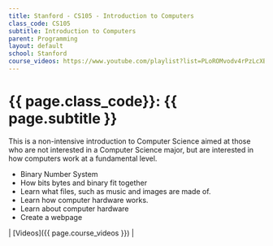 ```yaml
---
title: Stanford - CS105 - Introduction to Computers
class_code: CS105
subtitle: Introduction to Computers
parent: Programming
layout: default
school: Stanford
course_videos: https://www.youtube.com/playlist?list=PLoROMvodv4rPzLcXBhbCFt8ahPrQGFSmN
---
```


# {{ page.class_code}}: {{ page.subtitle }}

This is a non-intensive introduction to Computer Science aimed at those who are not interested in a Computer Science major, but are interested in how computers work at a fundamental level.

* Binary Number System
* How bits bytes and binary fit together
* Learn what files, such as music and images are made of.
* Learn how computer hardware works.
* Learn about computer hardware
* Create a webpage

| [Videos]({{ page.course_videos }}) |
